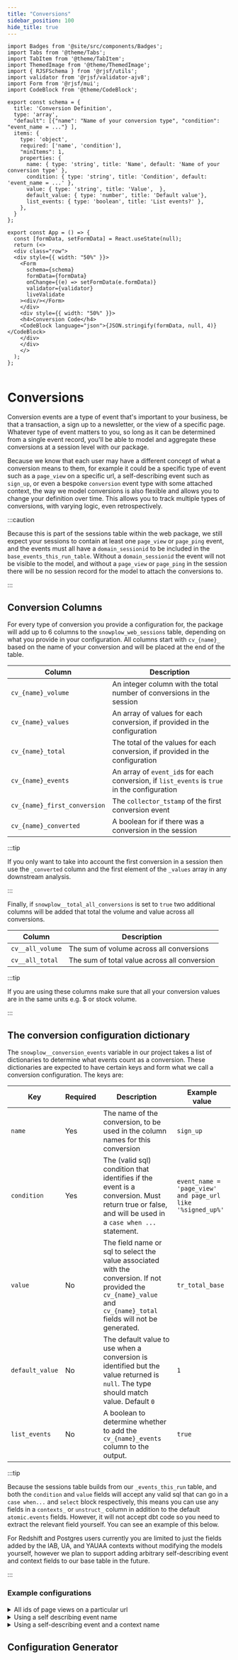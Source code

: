 ```yaml
---
title: "Conversions"
sidebar_position: 100
hide_title: true
---
```


```mdx-code-block
import Badges from '@site/src/components/Badges';
import Tabs from '@theme/Tabs';
import TabItem from '@theme/TabItem';
import ThemedImage from '@theme/ThemedImage';
import { RJSFSchema } from '@rjsf/utils';
import validator from '@rjsf/validator-ajv8';
import Form from '@rjsf/mui';
import CodeBlock from '@theme/CodeBlock';

export const schema = {
  title: 'Conversion Definition',
  type: 'array',
  "default": [{"name": "Name of your conversion type", "condition": "event_name = ..."} ],
  items: {
    type: 'object',
    required: ['name', 'condition'],
    "minItems": 1,
    properties: {
      name: { type: 'string', title: 'Name', default: 'Name of your conversion type' },
      condition: { type: 'string', title: 'Condition', default: 'event_name = ...' },
      value: { type: 'string', title: 'Value',  },
      default_value: { type: 'number', title: 'Default value'},
      list_events: { type: 'boolean', title: 'List events?' },
    },
  }
};

export const App = () => {
  const [formData, setFormData] = React.useState(null);
  return (<>
  <div class="row">
  <div style={{ width: "50%" }}>
    <Form
      schema={schema}
      formData={formData}
      onChange={(e) => setFormData(e.formData)}
      validator={validator}
      liveValidate
    ><div/></Form>
    </div>
    <div style={{ width: "50%" }}>
    <h4>Conversion Code</h4>
    <CodeBlock language="json">{JSON.stringify(formData, null, 4)}</CodeBlock>
    </div>
    </div>
    </>
  );
};


```

<Badges badgeType="dbt-package Release" pkg="web"></Badges>


# Conversions

Conversion events are a type of event that's important to your business, be that a transaction, a sign up to a newsletter, or the view of a specific page. Whatever type of event matters to you, so long as it can be determined from a single event record, you'll be able to model and aggregate these conversions at a session level with our package.

Because we know that each user may have a different concept of what a conversion means to them, for example it could be a specific type of event such as a `page_view` on a specific url, a self-describing event such as `sign_up`, or even a bespoke `conversion` event type with some attached context, the way we model conversions is also flexible and allows you to change your definition over time. This allows you to track multiple types of conversions, with varying logic, even retrospectively.

:::caution

Because this is part of the sessions table within the web package, we still expect your sessions to contain at least one `page_view` or `page_ping` event, and the events must all have a `domain_sessionid` to be included in the `base_events_this_run_table`. Without a `domain_sessionid` the event will not be visible to the model, and without a `page_view` or `page_ping` in the session there will be no session record for the model to attach the conversions to.

:::

## Conversion Columns
For every type of conversion you provide a configuration for, the package will add up to 6 columns to the `snowplow_web_sessions` table, depending on what you provide in your configuration. All columns start with `cv_{name}_` based on the name of your conversion and will be placed at the end of the table.

| Column                       | Description                                                                                  |
| ---------------------------- | -------------------------------------------------------------------------------------------- |
| `cv_{name}_volume`           | An integer column with the total number of conversions in the session                        |
| `cv_{name}_values`           | An array of values for each conversion, if provided in the configuration                     |
| `cv_{name}_total`            | The total of the values for each conversion, if provided in the configuration                |
| `cv_{name}_events`           | An array of `event_id`s for each conversion, if `list_events` is `true` in the configuration |
| `cv_{name}_first_conversion` | The `collector_tstamp` of the first conversion event                                         |
| `cv_{name}_converted`        | A boolean for if there was a conversion in the session                                       |

:::tip

If you only want to take into account the first conversion in a session then use the `_converted` column and the first element of the `_values` array in any downstream analysis.

:::

Finally, if `snowplow__total_all_conversions` is set to `true` two additional columns will be added that total the volume and value across all conversions.

| Column           | Description                                  |
| ---------------- | -------------------------------------------- |
| `cv__all_volume` | The sum of volume across all conversions     |
| `cv__all_total`  | The sum of total value across all conversion |


:::tip

If you are using these columns make sure that all your conversion values are in the same units e.g. $ or stock volume.

:::

## The conversion configuration dictionary
The `snowplow__conversion_events` variable in our project takes a list of dictionaries to determine what events count as a conversion. These dictionaries are expected to have certain keys and form what we call a conversion configuration. The keys are:

| Key           | Required | Description                                                                                                                                                         | Example value                                              |
| ------------- | -------- | ------------------------------------------------------------------------------------------------------------------------------------------------------------------- | ---------------------------------------------------------- |
| `name`          | Yes      | The name of the conversion, to be used in the column names for this conversion                                                                                      | `sign_up`                                                  |
| `condition`     | Yes      | The (valid sql) condition that identifies if the event is a conversion. Must return true or false, and will be used in a `case when ...` statement.                 | `event_name = 'page_view' and page_url like '%signed_up%'` |
| `value`         | No       | The field name or sql to select the value associated with the conversion. If not provided the `cv_{name}_value` and `cv_{name}_total` fields will not be generated. | `tr_total_base`                                            |
| `default_value` | No       | The default value to use when a conversion is identified but the value returned is `null`. The type should match value. Default `0`                                 | `1`                                                        |
| `list_events`   | No       | A boolean to determine whether to add the `cv_{name}_events` column to the output.                                                                                  | `true`                                                     |

:::tip

Because the sessions table builds from our `_events_this_run` table, and both the `condition` and `value` fields will accept any valid sql that can go in a `case when...` and `select` block respectively, this means you can use any fields in a `contexts_` or `unstruct_` column in addition to the default `atomic.events` fields. However, it will not accept dbt code so you need to extract the relevant field yourself. You can see an example of this below. 

For Redshift and Postgres users currently you are limited to just the fields added by the IAB, UA, and YAUAA contexts without modifying the models yourself, however we plan to support adding arbitrary self-describing event and context fields to our base table in the future.

:::

### Example configurations

#### 


<details>
<summary>All ids of page views on a particular url</summary>

```json
    {
    "name": "contact_page_view", 
    "condition": "event_name = 'page_view' and page_url like '%contact-us%",
    "list_events": true 
    }
```

</details>


<details>
<summary>Using a self describing event name</summary>

For some self-describing event with a name of `sign_up`, where we do not want to attribute a value:

```json
    {
    "name": "transact", 
    "condition": "event_name = 'sign_up'", 
    }
```

</details>


<details>
<summary>Using a self-describing event and a context name</summary>


Using our [Snowplow e-commerce tracking](/docs/collecting-data/collecting-from-own-applications/javascript-trackers/browser-tracker/browser-tracker-v3-reference/plugins/snowplow-ecommerce/index.md):

<Tabs groupId="warehouse" queryString>
<TabItem value="sf" label="Snowflake" default>

```json
    {
    "name": "transact", 
    "condition": "UNSTRUCT_EVENT_COM_SNOWPLOWANALYTICS_SNOWPLOW_ECOMMERCE_SNOWPLOW_ECOMMERCE_ACTION_1:type::varchar = 'transaction'", 
    "value": "CONTEXTS_COM_SNOWPLOWANALYTICS_SNOWPLOW_ECOMMERCE_TRANSACTION_1[0]:revenue::decimal(22,2)", 
    "default_value":0
    }
```

</TabItem>
<TabItem value="BQ" label="BigQuery">

```json
    {
    "name": "transact", 
    "condition": "UNSTRUCT_EVENT_COM_SNOWPLOWANALYTICS_SNOWPLOW_ECOMMERCE_SNOWPLOW_ECOMMERCE_ACTION_1_0_0.type = 'transaction'",
    "value": "CONTEXTS_COM_SNOWPLOWANALYTICS_SNOWPLOW_ECOMMERCE_TRANSACTION_1_0_0[SAFE_OFFSET(0)].revenue",
    "default_value":0
    }
```

</TabItem>
<TabItem value="db" label="Databricks">

```json
    {
    "name": "transact", 
    "condition": "UNSTRUCT_EVENT_COM_SNOWPLOWANALYTICS_SNOWPLOW_ECOMMERCE_SNOWPLOW_ECOMMERCE_ACTION_1.type = 'transaction'", 
    "value": "CONTEXTS_COM_SNOWPLOWANALYTICS_SNOWPLOW_ECOMMERCE_TRANSACTION_1[0].revenue", 
    "default_value":0
    }
```

</TabItem>
</Tabs>


</details>


## Configuration Generator

<App />
